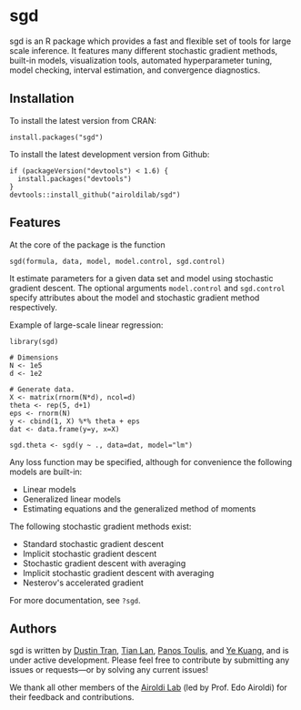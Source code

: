 # sgd

sgd is an R package which provides a fast and flexible set of tools for large
scale inference. It features many different stochastic gradient methods,
built-in models, visualization tools, automated hyperparameter tuning, model
checking, interval estimation, and convergence diagnostics.

## Installation
To install the latest version from CRAN:
```{R}
install.packages("sgd")
```

To install the latest development version from Github:
```{R}
if (packageVersion("devtools") < 1.6) {
  install.packages("devtools")
}
devtools::install_github("airoldilab/sgd")
```

## Features
At the core of the package is the function
```{R}
sgd(formula, data, model, model.control, sgd.control)
```
It estimate parameters for a given data set and model using stochastic gradient
descent. The optional arguments `model.control` and `sgd.control` specify
attributes about the model and stochastic gradient method respectively.

Example of large-scale linear regression:
```{R}
library(sgd)

# Dimensions
N <- 1e5
d <- 1e2

# Generate data.
X <- matrix(rnorm(N*d), ncol=d)
theta <- rep(5, d+1)
eps <- rnorm(N)
y <- cbind(1, X) %*% theta + eps
dat <- data.frame(y=y, x=X)

sgd.theta <- sgd(y ~ ., data=dat, model="lm")
```

Any loss function may be specified, although for convenience the following
models are built-in:
* Linear models
* Generalized linear models
* Estimating equations and the generalized method of moments

The following stochastic gradient methods exist:
* Standard stochastic gradient descent
* Implicit stochastic gradient descent
* Stochastic gradient descent with averaging
* Implicit stochastic gradient descent with averaging
* Nesterov's accelerated gradient

For more documentation, see `?sgd`.

## Authors
sgd is written by [Dustin Tran](http://dustintran.com), [Tian
Lan](mailto:tianlan@g.harvard.edu), [Panos
Toulis](http://www.people.fas.harvard.edu/~ptoulis), and [Ye
Kuang](mailto:yekuang@g.harvard.edu), and is under active development. Please
feel free to contribute by submitting any issues or requests—or by solving any
current issues!

We thank all other members of the [Airoldi Lab](http://applied.stat.harvard.edu)
(led by Prof. Edo Airoldi) for their feedback and contributions.
